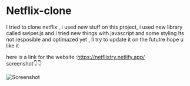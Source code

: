 # Netflix-clone
I tried to clone netflix , i used new stuff on this project, i used new library called swiper.js  and i tried new things with javascript and some styling
Its not resposible and optimazed yet , ll try to update it on the fututre 
hope u like it

here is a link for the website :https://netflixtry.netlify.app/<br/>
screenshot👇👇


![Screenshot](netflx.png)
